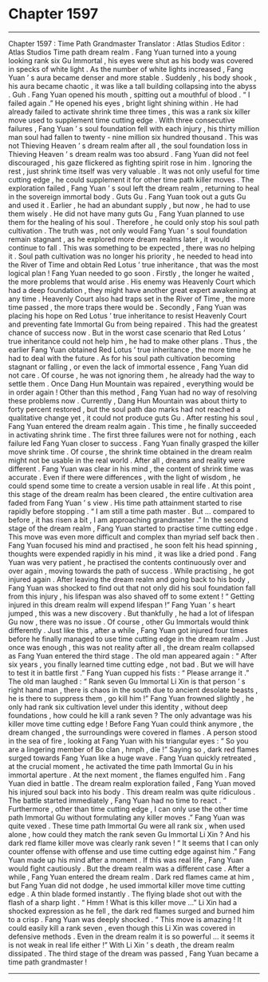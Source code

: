 
# Chapter 1597


---

Chapter 1597 : Time Path Grandmaster
Translator :
Atlas Studios
Editor :
Atlas Studios
Time path dream realm .
Fang Yuan turned into a young looking rank six Gu Immortal , his eyes were shut as his body was covered in specks of white light .
As the number of white lights increased , Fang Yuan ’ s aura became denser and more stable .
Suddenly , his body shook , his aura became chaotic , it was like a tall building collapsing into the abyss .
Guh .
Fang Yuan opened his mouth , spitting out a mouthful of blood .
“ I failed again .” He opened his eyes , bright light shining within .
He had already failed to activate shrink time three times , this was a rank six killer move used to supplement time cutting edge .
With three consecutive failures , Fang Yuan ’ s soul foundation fell with each injury , his thirty million man soul had fallen to twenty - nine million six hundred thousand .
This was not Thieving Heaven ’ s dream realm after all , the soul foundation loss in Thieving Heaven ’ s dream realm was too absurd .
Fang Yuan did not feel discouraged , his gaze flickered as fighting spirit rose in him .
Ignoring the rest , just shrink time itself was very valuable . It was not only useful for time cutting edge , he could supplement it for other time path killer moves .
The exploration failed , Fang Yuan ’ s soul left the dream realm , returning to heal in the sovereign immortal body .
Guts Gu .
Fang Yuan took out a guts Gu and used it .
Earlier , he had an abundant supply , but now , he had to use them wisely .
He did not have many guts Gu , Fang Yuan planned to use them for the healing of his soul . Therefore , he could only stop his soul path cultivation .
The truth was , not only would Fang Yuan ’ s soul foundation remain stagnant , as he explored more dream realms later , it would continue to fall . This was something to be expected , there was no helping it .
Soul path cultivation was no longer his priority , he needed to head into the River of Time and obtain Red Lotus ’ true inheritance , that was the most logical plan !
Fang Yuan needed to go soon .
Firstly , the longer he waited , the more problems that would arise . His enemy was Heavenly Court which had a deep foundation , they might have another great expert awakening at any time . Heavenly Court also had traps set in the River of Time , the more time passed , the more traps there would be .
Secondly , Fang Yuan was placing his hope on Red Lotus ’ true inheritance to resist Heavenly Court and preventing fate Immortal Gu from being repaired . This had the greatest chance of success now . But in the worst case scenario that Red Lotus ’ true inheritance could not help him , he had to make other plans . Thus , the earlier Fang Yuan obtained Red Lotus ’ true inheritance , the more time he had to deal with the future .
As for his soul path cultivation becoming stagnant or falling , or even the lack of immortal essence , Fang Yuan did not care . Of course , he was not ignoring them , he already had the way to settle them . Once Dang Hun Mountain was repaired , everything would be in order again !
Other than this method , Fang Yuan had no way of resolving these problems now .
Currently , Dang Hun Mountain was about thirty to forty percent restored , but the soul path dao marks had not reached a qualitative change yet , it could not produce guts Gu .
After resting his soul , Fang Yuan entered the dream realm again .
This time , he finally succeeded in activating shrink time .
The first three failures were not for nothing , each failure led Fang Yuan closer to success .
Fang Yuan finally grasped the killer move shrink time .
Of course , the shrink time obtained in the dream realm might not be usable in the real world . After all , dreams and reality were different .
Fang Yuan was clear in his mind , the content of shrink time was accurate . Even if there were differences , with the light of wisdom , he could spend some time to create a version usable in real life .
At this point , this stage of the dream realm has been cleared , the entire cultivation area faded from Fang Yuan ’ s view .
His time path attainment started to rise rapidly before stopping .
“ I am still a time path master . But … compared to before , it has risen a bit , I am approaching grandmaster .”
In the second stage of the dream realm , Fang Yuan started to practise time cutting edge .
This move was even more difficult and complex than myriad self back then .
Fang Yuan focused his mind and practised , he soon felt his head spinning , thoughts were expended rapidly in his mind , it was like a dried pond .
Fang Yuan was very patient , he practised the contents continuously over and over again , moving towards the path of success .
While practising , he got injured again .
After leaving the dream realm and going back to his body , Fang Yuan was shocked to find out that not only did his soul foundation fall from this injury , his lifespan was also shaved off to some extent !
“ Getting injured in this dream realm will expend lifespan !” Fang Yuan ’ s heart jumped , this was a new discovery . But thankfully , he had a lot of lifespan Gu now , there was no issue . Of course , other Gu Immortals would think differently .
Just like this , after a while , Fang Yuan got injured four times before he finally managed to use time cutting edge in the dream realm .
Just once was enough , this was not reality after all , the dream realm collapsed as Fang Yuan entered the third stage .
The old man appeared again : “ After six years , you finally learned time cutting edge , not bad . But we will have to test it in battle first .”
Fang Yuan cupped his fists : “ Please arrange it .”
The old man laughed : “ Rank seven Gu Immortal Li Xin is that person ’ s right hand man , there is chaos in the south due to ancient desolate beasts , he is there to suppress them , go kill him !”
Fang Yuan frowned slightly , he only had rank six cultivation level under this identity , without deep foundations , how could he kill a rank seven ?
The only advantage was his killer move time cutting edge !
Before Fang Yuan could think anymore , the dream changed , the surroundings were covered in flames . A person stood in the sea of fire , looking at Fang Yuan with his triangular eyes : “ So you are a lingering member of Bo clan , hmph , die !”
Saying so , dark red flames surged towards Fang Yuan like a huge wave .
Fang Yuan quickly retreated , at the crucial moment , he activated the time path Immortal Gu in his immortal aperture .
At the next moment , the flames engulfed him .
Fang Yuan died in battle .
The dream realm exploration failed , Fang Yuan moved his injured soul back into his body .
This dream realm was quite ridiculous . The battle started immediately , Fang Yuan had no time to react .
“ Furthermore , other than time cutting edge , I can only use the other time path Immortal Gu without formulating any killer moves .”
Fang Yuan was quite vexed .
These time path Immortal Gu were all rank six , when used alone , how could they match the rank seven Gu Immortal Li Xin ? And his dark red flame killer move was clearly rank seven !
“ It seems that I can only counter offense with offense and use time cutting edge against him .” Fang Yuan made up his mind after a moment .
If this was real life , Fang Yuan would fight cautiously . But the dream realm was a different case .
After a while , Fang Yuan entered the dream realm .
Dark red flames came at him , but Fang Yuan did not dodge , he used immortal killer move time cutting edge .
A thin blade formed instantly .
The flying blade shot out with the flash of a sharp light .
“ Hmm ! What is this killer move …” Li Xin had a shocked expression as he fell , the dark red flames surged and burned him to a crisp .
Fang Yuan was deeply shocked .
“ This move is amazing ! It could easily kill a rank seven , even though this Li Xin was covered in defensive methods . Even in the dream realm it is so powerful … it seems it is not weak in real life either !”
With Li Xin ’ s death , the dream realm dissipated .
The third stage of the dream was passed , Fang Yuan became a time path grandmaster !

---

